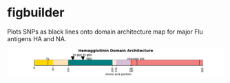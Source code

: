 # figbuilder
Plots SNPs as black lines onto domain architecture map for major Flu antigens HA and NA.



![alt text](https://github.com/nicolepaterson/figbuilder/blob/main/Figure_1.png)
